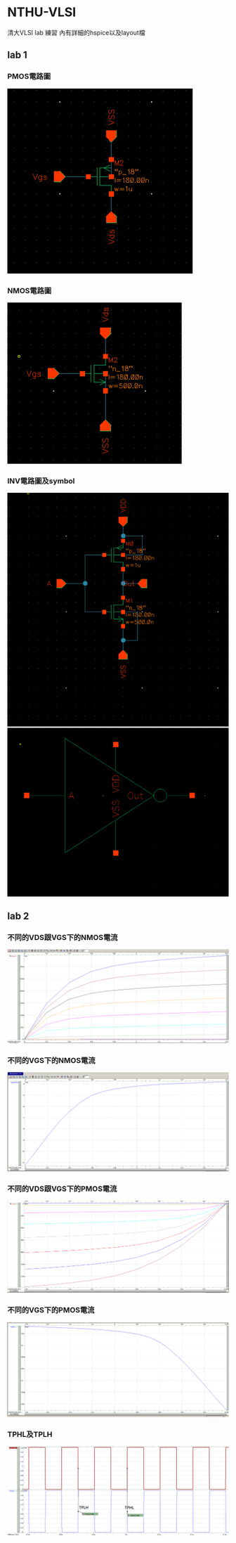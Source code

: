 # NTHU-VLSI
清大VLSI lab 練習
內有詳細的hspice以及layout檔

## lab 1

### PMOS電路圖
![image](https://github.com/108350035/NTHU-VLSI/blob/main/lab1/pmos_schematic.PNG)

### NMOS電路圖
![image](https://github.com/108350035/NTHU-VLSI/blob/main/lab1/nmos_schematic.PNG)

### INV電路圖及symbol
![image](https://github.com/108350035/NTHU-VLSI/blob/main/lab1/INV_schematic.PNG)
![image](https://github.com/108350035/NTHU-VLSI/blob/main/lab1/INV_symbol.PNG)

## lab 2

### 不同的VDS跟VGS下的NMOS電流
![image](https://github.com/108350035/NTHU-VLSI/blob/main/lab2/nmos_ids.PNG)

### 不同的VGS下的NMOS電流
![image](https://github.com/108350035/NTHU-VLSI/blob/main/lab2/nmos_switch.PNG)

### 不同的VDS跟VGS下的PMOS電流
![image](https://github.com/108350035/NTHU-VLSI/blob/main/lab2/pmos_ids.PNG)

### 不同的VGS下的PMOS電流
![image](https://github.com/108350035/NTHU-VLSI/blob/main/lab2/pmos_switch.PNG)

### TPHL及TPLH
![image](https://github.com/108350035/NTHU-VLSI/blob/main/lab2/tphl_tplh.PNG)
